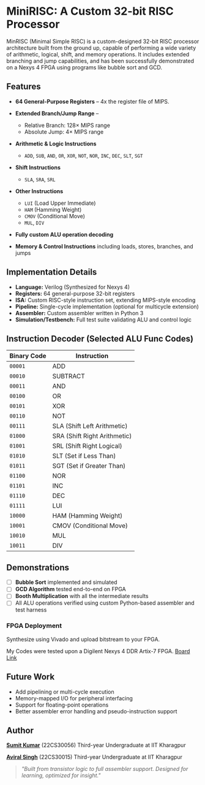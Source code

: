 # MiniRISC: A Custom 32-bit RISC Processor

MinRISC (Minimal Simple RISC) is a custom-designed 32-bit RISC processor architecture built from the ground up, capable of performing a wide variety of arithmetic, logical, shift, and memory operations. It includes extended branching and jump capabilities, and has been successfully demonstrated on a Nexys 4 FPGA using programs like bubble sort and GCD.

## Features

* **64 General-Purpose Registers** – 4x the register file of MIPS.
* **Extended Branch/Jump Range** –

  * Relative Branch: 128× MIPS range
  * Absolute Jump: 4× MIPS range
* **Arithmetic & Logic Instructions**

  * `ADD`, `SUB`, `AND`, `OR`, `XOR`, `NOT`, `NOR`, `INC`, `DEC`, `SLT`, `SGT`
* **Shift Instructions**

  * `SLA`, `SRA`, `SRL`
* **Other Instructions**

  * `LUI` (Load Upper Immediate)
  * `HAM` (Hamming Weight)
  * `CMOV` (Conditional Move)
  * `MUL`, `DIV`
* **Fully custom ALU operation decoding**
* **Memory & Control Instructions** including loads, stores, branches, and jumps


## Implementation Details

* **Language:** Verilog (Synthesized for Nexys 4)
* **Registers:** 64 general-purpose 32-bit registers
* **ISA:** Custom RISC-style instruction set, extending MIPS-style encoding
* **Pipeline:** Single-cycle implementation (optional for multicycle extension)
* **Assembler:** Custom assembler written in Python 3
* **Simulation/Testbench:** Full test suite validating ALU and control logic


## Instruction Decoder (Selected ALU Func Codes)

| Binary Code | Instruction                  |
| ----------- | ---------------------------- |
| `00001`     | ADD                          |
| `00010`     | SUBTRACT                     |
| `00011`     | AND                          |
| `00100`     | OR                           |
| `00101`     | XOR                          |
| `00110`     | NOT                          |
| `00111`     | SLA (Shift Left Arithmetic)  |
| `01000`     | SRA (Shift Right Arithmetic) |
| `01001`     | SRL (Shift Right Logical)    |
| `01010`     | SLT (Set if Less Than)       |
| `01011`     | SGT (Set if Greater Than)    |
| `01100`     | NOR                          |
| `01101`     | INC                          |
| `01110`     | DEC                          |
| `01111`     | LUI                          |
| `10000`     | HAM (Hamming Weight)         |
| `10001`     | CMOV (Conditional Move)      |
| `10010`     | MUL                          |
| `10011`     | DIV                          |


## Demonstrations

* [ ] **Bubble Sort** implemented and simulated 
* [ ] **GCD Algorithm** tested end-to-end on FPGA
* [ ] **Booth Multiplication** with all the intermediate results 
* [ ] All ALU operations verified using custom Python-based assembler and test harness

### FPGA Deployment

Synthesize using Vivado and upload bitstream to your FPGA. 

My Codes were tested upon a Digilent Nexys 4 DDR Artix-7 FPGA. 
[Board Link](https://www.google.com/url?sa=i&url=https%3A%2F%2Frobu.in%2Fproduct%2Fdigilent-nexys-a7-fpga-trainer-board%2F&psig=AOvVaw3vgIiujYJGpOWStOhbVsS5&ust=1751307815796000&source=images&cd=vfe&opi=89978449&ved=0CBQQjhxqFwoTCIj6xLqgl44DFQAAAAAdAAAAABAE)

## Future Work

* Add pipelining or multi-cycle execution
* Memory-mapped I/O for peripheral interfacing
* Support for floating-point operations
* Better assembler error handling and pseudo-instruction support

## Author

[**Sumit Kumar**](https://github.com/SumitKumar-17) (22CS30056)
Third-year Undergraduate at IIT Kharagpur

[**Aviral Singh**](https://github.com/aviral759) (22CS30015) 
Third-year Undergraduate at IIT Kharagpur

> *"Built from transistor logic to full assembler support. Designed for learning, optimized for insight."*
